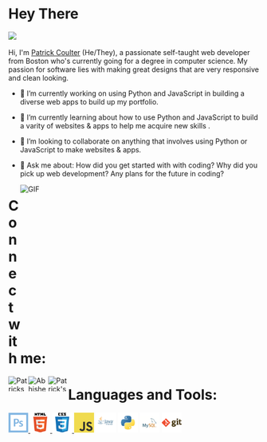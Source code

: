 <h1> Hey There </h1> <img src="https://media.giphy.com/media/hvRJCLFzcasrR4ia7z/giphy.gif" width="25px">

<br />

Hi, I'm [Patrick Coulter](https://patricks-portfolio.netlify.app) (He/They), a passionate self-taught web developer from Boston who's currently going for a degree in computer science. My passion for software lies with making great designs that are very responsive and clean looking.

- 🔭 I’m currently working on using Python and JavaScript in building a diverse web apps to build up my portfolio.   

- 🌱 I’m currently learning about how to use Python and JavaScript to build a varity of websites & apps to help me acquire new skills .

- 👯 I’m looking to collaborate on anything that involves using Python or JavaScript to make websites & apps.

- 💬 Ask me about: 
           How did you get started with with coding? 
           Why did you pick up web development?
           Any plans for the future in coding?

  <img align="right" alt="GIF" src="https://github.com/abhisheknaiidu/abhisheknaiidu/blob/master/code.gif?raw=true" width="500" height="320" />

<h1 align="left">Connect with me:</h1>
<p align="left">
<a href="https://twitter.com/PatricksCode">
  <img align="left" alt="Patricks Code | Twitter" height="30" width="40" src="https://raw.githubusercontent.com/peterthehan/peterthehan/master/assets/twitter.svg" />
</a>
<a href="https://www.linkedin.com/in/patrick-coulter-0582a3211/">
  <img align="left" alt="Abhishek's LinkedIN" height="30" width="40" src="https://raw.githubusercontent.com/peterthehan/peterthehan/master/assets/linkedin.svg" />
</a>
<a href="https://patricks-portfolio.netlify.app">
  <img align="left" alt="Patrick's Portfolio" height="30" width="40" src="https://preview.redd.it/u5g98dwm81161.png?width=512&format=png&auto=webp&s=abe52de9b8e804d2a3ee9e00f2ca3586e9b1cdf6"/>
</a>
</p>

<h1>Languages and Tools: </h1>

<p align="left">
<a href="https://www.photoshop.com/en" target="_blank"> <img src="https://raw.githubusercontent.com/devicons/devicon/master/icons/photoshop/photoshop-line.svg" alt="photoshop" height="40"/> </a>
<a href="https://www.w3.org/html/" target="_blank"> <img src="https://raw.githubusercontent.com/devicons/devicon/master/icons/html5/html5-original-wordmark.svg" alt="html5" height="40"/> </a>
<a href="https://www.w3schools.com/css/" target="_blank"> <img src="https://raw.githubusercontent.com/devicons/devicon/master/icons/css3/css3-original-wordmark.svg" alt="css3" height="40"/> </a>
<code><img height="40" src="https://raw.githubusercontent.com/github/explore/80688e429a7d4ef2fca1e82350fe8e3517d3494d/topics/javascript/javascript.png"></code>
<code><img height="40" src="https://raw.githubusercontent.com/github/explore/80688e429a7d4ef2fca1e82350fe8e3517d3494d/topics/java/java.png"></code>
<code><img height="40" src="https://raw.githubusercontent.com/github/explore/80688e429a7d4ef2fca1e82350fe8e3517d3494d/topics/python/python.png"></code>
<code><img height="40" src="https://raw.githubusercontent.com/github/explore/80688e429a7d4ef2fca1e82350fe8e3517d3494d/topics/mysql/mysql.png"></code>
<code><img height="40" src="https://raw.githubusercontent.com/github/explore/80688e429a7d4ef2fca1e82350fe8e3517d3494d/topics/git/git.png"></code>
</p>
